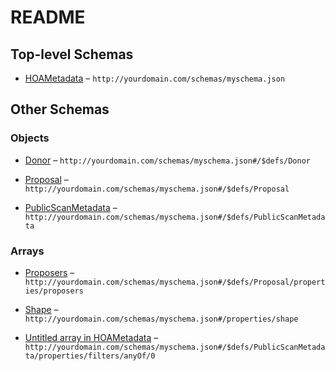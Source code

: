 # README

## Top-level Schemas

- [HOAMetadata](./metadata-schema.md) – `http://yourdomain.com/schemas/myschema.json`

## Other Schemas

### Objects

- [Donor](./metadata-schema-defs-donor.md "Donor data model") – `http://yourdomain.com/schemas/myschema.json#/$defs/Donor`

- [Proposal](./metadata-schema-defs-proposal.md) – `http://yourdomain.com/schemas/myschema.json#/$defs/Proposal`

- [PublicScanMetadata](./metadata-schema-defs-publicscanmetadata.md) – `http://yourdomain.com/schemas/myschema.json#/$defs/PublicScanMetadata`

### Arrays

- [Proposers](./metadata-schema-defs-proposal-properties-proposers.md "Proposal proposers") – `http://yourdomain.com/schemas/myschema.json#/$defs/Proposal/properties/proposers`

- [Shape](./metadata-schema-properties-shape.md "Shape of dataset") – `http://yourdomain.com/schemas/myschema.json#/properties/shape`

- [Untitled array in HOAMetadata](./metadata-schema-defs-publicscanmetadata-properties-filters-anyof-0.md) – `http://yourdomain.com/schemas/myschema.json#/$defs/PublicScanMetadata/properties/filters/anyOf/0`
